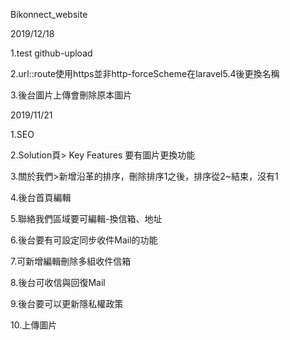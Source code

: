 Bikonnect_website

2019/12/18

1.test github-upload

2.url::route使用https並非http-forceScheme在laravel5.4後更換名稱

3.後台圖片上傳會刪除原本圖片

2019/11/21

1.SEO

2.Solution頁> Key Features 要有圖片更換功能

3.關於我們>新增沿革的排序，刪除排序1之後，排序從2~結束，沒有1

4.後台首頁編輯

5.聯絡我們區域要可編輯-換信箱、地址

6.後台要有可設定同步收件Mail的功能

7.可新增編輯刪除多組收件信箱

8.後台可收信與回復Mail

9.後台要可以更新隱私權政策

10.上傳圖片
